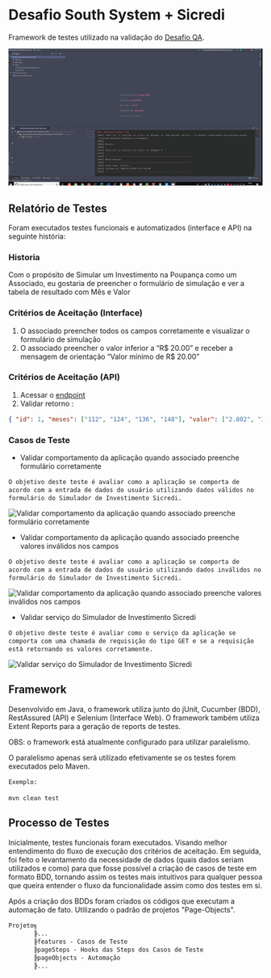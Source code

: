 # Desafio South System + Sicredi

Framework de testes utilizado na validação do [Desafio QA](https://github.com/rh-southsystem/desafio-qa).

![](example_test_run.gif)


## Relatório de Testes

Foram executados testes funcionais e automatizados (interface e API) na seguinte história:

### Historia

Com o propósito de Simular um Investimento na Poupança como um Associado, eu gostaria de preencher o formulário de simulação e ver a tabela de resultado com Mês e Valor

### Critérios de Aceitação (Interface)

1. O associado preencher todos os campos corretamente e visualizar o formulário de simulação
2. O associado preencher o valor inferior a “R$ 20.00” e receber a mensagem de orientação “Valor mínimo de R$ 20.00”

### Critérios de Aceitação (API)

1. Acessar o [endpoint](http://5b847b30db24a100142dce1b.mockapi.io/api/v1/simulador)
2. Validar retorno :
```json
{ "id": 1, "meses": ["112", "124", "136", "148"], "valor": ["2.802", "3.174", "3.564", "3.971"] }
```
### Casos de Teste

* Validar comportamento da aplicação quando associado preenche formulário corretamente
```
O objetivo deste teste é avaliar como a aplicação se comporta de acordo com a entrada de dados do usuário utilizando dados válidos no formulário do Simulador de Investimento Sicredi.
```
![Validar comportamento da aplicação quando associado preenche formulário corretamente](https://i.imgur.com/uZaaO3D.png)

* Validar comportamento da aplicação quando associado preenche valores inválidos nos campos
```
O objetivo deste teste é avaliar como a aplicação se comporta de acordo com a entrada de dados do usuário utilizando dados inválidos no formulário do Simulador de Investimento Sicredi.
```
![Validar comportamento da aplicação quando associado preenche valores inválidos nos campos](https://i.imgur.com/MVCoiy7.png)

* Validar serviço do Simulador de Investimento Sicredi
```
O objetivo deste teste é avaliar como o serviço da aplicação se comporta com uma chamada de requisição do tipo GET e se a requisição está retornando os valores corretamente.
```
![Validar serviço do Simulador de Investimento Sicredi](https://i.imgur.com/uUPimzs.png)

## Framework
Desenvolvido em Java, o framework utiliza junto do jUnit, Cucumber (BDD), RestAssured (API) e Selenium (Interface Web).
O framework também utiliza Extent Reports para a geração de reports de testes.

OBS: o framework está atualmente configurado para utilizar paralelismo.

O paralelismo apenas será utilizado efetivamente se os testes forem executados pelo Maven.
```
Exemplo:

mvn clean test
```
## Processo de Testes

Inicialmente, testes funcionais foram executados. Visando melhor entendimento do fluxo de execução dos critérios de aceitação. Em seguida, foi feito o levantamento da necessidade de dados (quais dados seriam utilizados e como) para que fosse possível a criação de casos de teste em formato BDD, tornando assim os testes mais intuitivos para qualquer pessoa que queira entender o fluxo da funcionalidade assim como dos testes em si.

Após a criação dos BDDs foram criados os códigos que executam a automação de fato. Utilizando o padrão de projetos "Page-Objects". 
```
Projeto╗
       ╠...
       ╠features - Casos de Teste
       ╠pageSteps - Hooks das Steps dos Casos de Teste
       ╠pageObjects - Automação
       ╠...
```
